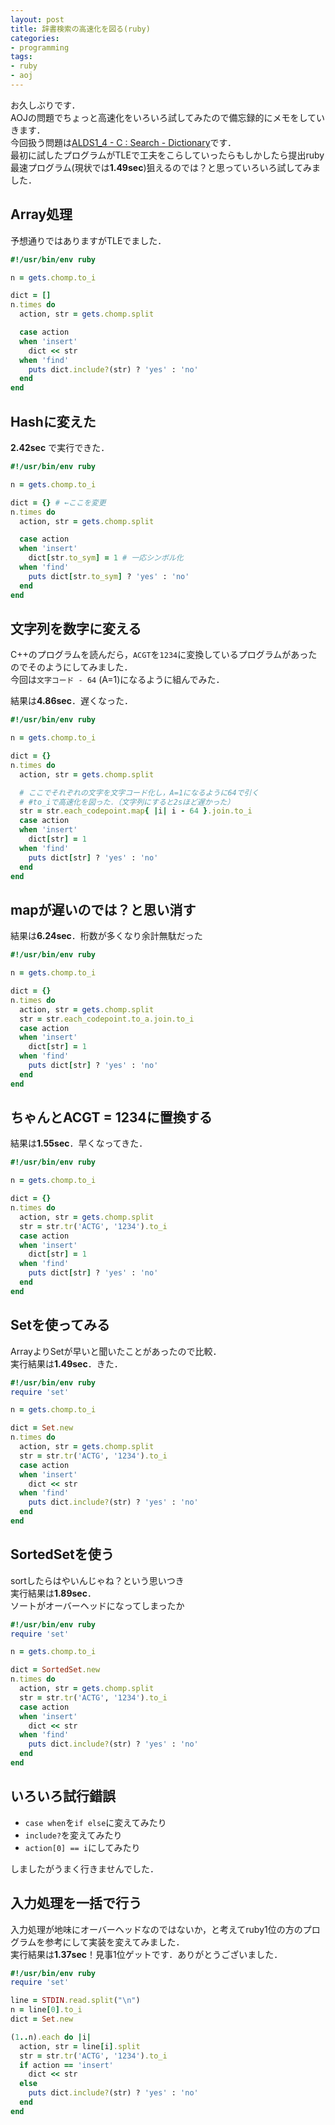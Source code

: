 ```yaml
---
layout: post
title: 辞書検索の高速化を図る(ruby)
categories:
- programming
tags:
- ruby
- aoj
---
```


お久しぶりです．  
AOJの問題でちょっと高速化をいろいろ試してみたので備忘録的にメモをしていきます．  
今回扱う問題は[ALDS1_4 - C : Search - Dictionary](http://judge.u-aizu.ac.jp/onlinejudge/description.jsp?id=ALDS1_4_C)です．  
最初に試したプログラムがTLEで工夫をこらしていったらもしかしたら提出ruby最速プログラム(現状では**1.49sec**)狙えるのでは？と思っていろいろ試してみました．  

## Array処理
予想通りではありますがTLEでました．

```ruby
#!/usr/bin/env ruby

n = gets.chomp.to_i

dict = []
n.times do
  action, str = gets.chomp.split

  case action
  when 'insert'
    dict << str
  when 'find'
    puts dict.include?(str) ? 'yes' : 'no'
  end
end
```

## Hashに変えた
**2.42sec** で実行できた．  


```ruby
#!/usr/bin/env ruby

n = gets.chomp.to_i

dict = {} # ←ここを変更
n.times do
  action, str = gets.chomp.split

  case action
  when 'insert'
    dict[str.to_sym] = 1 # 一応シンボル化
  when 'find'
    puts dict[str.to_sym] ? 'yes' : 'no'
  end
end
```

## 文字列を数字に変える
C++のプログラムを読んだら，`ACGT`を`1234`に変換しているプログラムがあったのでそのようにしてみました．  
今回は`文字コード - 64` (A=1)になるように組んでみた．  

結果は**4.86sec**．遅くなった．

```ruby
#!/usr/bin/env ruby

n = gets.chomp.to_i

dict = {}
n.times do
  action, str = gets.chomp.split

  # ここでそれぞれの文字を文字コード化し，A=1になるように64で引く
  # #to_iで高速化を図った．（文字列にすると2sほど遅かった）
  str = str.each_codepoint.map{ |i| i - 64 }.join.to_i
  case action
  when 'insert'
    dict[str] = 1
  when 'find'
    puts dict[str] ? 'yes' : 'no'
  end
end
```

## mapが遅いのでは？と思い消す
結果は**6.24sec**．桁数が多くなり余計無駄だった

```ruby
#!/usr/bin/env ruby

n = gets.chomp.to_i

dict = {}
n.times do
  action, str = gets.chomp.split
  str = str.each_codepoint.to_a.join.to_i
  case action
  when 'insert'
    dict[str] = 1
  when 'find'
    puts dict[str] ? 'yes' : 'no'
  end
end
```

## ちゃんとACGT = 1234に置換する
結果は**1.55sec**．早くなってきた．

```ruby
#!/usr/bin/env ruby

n = gets.chomp.to_i

dict = {}
n.times do
  action, str = gets.chomp.split
  str = str.tr('ACTG', '1234').to_i
  case action
  when 'insert'
    dict[str] = 1
  when 'find'
    puts dict[str] ? 'yes' : 'no'
  end
end
```

## Setを使ってみる
ArrayよりSetが早いと聞いたことがあったので比較．  
実行結果は**1.49sec**．きた．

```ruby
#!/usr/bin/env ruby
require 'set'

n = gets.chomp.to_i

dict = Set.new
n.times do
  action, str = gets.chomp.split
  str = str.tr('ACTG', '1234').to_i
  case action
  when 'insert'
    dict << str
  when 'find'
    puts dict.include?(str) ? 'yes' : 'no'
  end
end
```

## SortedSetを使う
sortしたらはやいんじゃね？という思いつき  
実行結果は**1.89sec**．  
ソートがオーバーヘッドになってしまったか

```ruby
#!/usr/bin/env ruby
require 'set'

n = gets.chomp.to_i

dict = SortedSet.new
n.times do
  action, str = gets.chomp.split
  str = str.tr('ACTG', '1234').to_i
  case action
  when 'insert'
    dict << str
  when 'find'
    puts dict.include?(str) ? 'yes' : 'no'
  end
end
```

## いろいろ試行錯誤
- `case when`を`if else`に変えてみたり
- `include?`を変えてみたり
- `action[0] == i`にしてみたり

しましたがうまく行きませんでした．

## 入力処理を一括で行う
入力処理が地味にオーバーヘッドなのではないか，と考えてruby1位の方のプログラムを参考にして実装を変えてみました．  
実行結果は**1.37sec**！見事1位ゲットです．ありがとうございました．

```ruby
#!/usr/bin/env ruby
require 'set'

line = STDIN.read.split("\n")
n = line[0].to_i
dict = Set.new

(1..n).each do |i|
  action, str = line[i].split
  str = str.tr('ACTG', '1234').to_i
  if action == 'insert'
    dict << str
  else
    puts dict.include?(str) ? 'yes' : 'no'
  end
end

```
